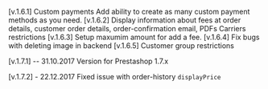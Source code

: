 [v.1.6.1]
Custom payments
Add ability to create as many custom payment methods as you need.
[v.1.6.2]
Display information about fees at order details, customer order details, order-confirmation email, PDFs
Carriers restrictions
[v.1.6.3]
Setup maxumim amount for add a fee.
[v.1.6.4]
Fix bugs with deleting image in backend
[v.1.6.5]
Customer group restrictions


[v.1.7.1] -- 31.10.2017
Version for Prestashop 1.7.x

[v.1.7.2] - 22.12.2017
Fixed issue with order-history `displayPrice`
